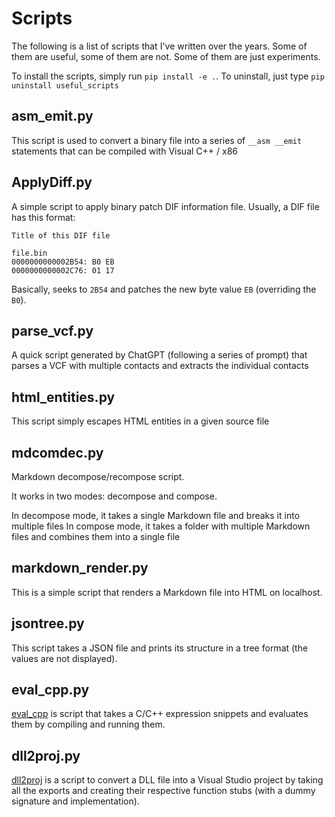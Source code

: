 # Scripts

The following is a list of scripts that I've written over the years. Some of them are useful, some of them are not. Some of them are just experiments.

To install the scripts, simply run `pip install -e .`. To uninstall, just type `pip uninstall useful_scripts`

## asm_emit.py

This script is used to convert a binary file into a series of `__asm __emit` statements that can be compiled with Visual C++ / x86

## ApplyDiff.py

A simple script to apply binary patch DIF information file.
Usually, a DIF file has this format:

```
Title of this DIF file

file.bin
0000000000002B54: B0 EB
0000000000002C76: 01 17
```

Basically, seeks to `2B54` and patches the new byte value `EB` (overriding the `B0`).

## parse_vcf.py

A quick script generated by ChatGPT (following a series of prompt) that parses a VCF with multiple contacts and extracts the individual contacts

## html_entities.py

This script simply escapes HTML entities in a given source file


## mdcomdec.py

Markdown decompose/recompose script.

It works in two modes: decompose and compose.

In decompose mode, it takes a single Markdown file and breaks it into multiple files
In compose mode, it takes a folder with multiple Markdown files and combines them into a single file

## markdown_render.py

This is a simple script that renders a Markdown file into HTML on localhost.

## jsontree.py

This script takes a JSON file and prints its structure in a tree format (the values are not displayed).

## eval_cpp.py

[eval_cpp](./eval_cpp/) is script that takes a C/C++ expression snippets and evaluates them by compiling and running them.

## dll2proj.py

[dll2proj](./dll2proj/) is a script to convert a DLL file into a Visual Studio project by taking all the exports and creating their respective function stubs (with a dummy signature and implementation).